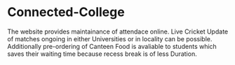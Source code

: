 # Connected-College
The website provides maintainance of attendace online. Live Cricket Update of matches ongoing in either Universities or in locality can be possible. Additionally pre-ordering of Canteen Food is avaliable to students which saves their waiting time because recess break is of less Duration.
